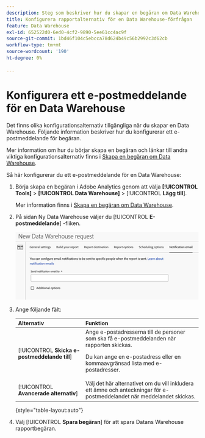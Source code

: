 ```yaml
---
description: Steg som beskriver hur du skapar en begäran om Data Warehouse.
title: Konfigurera rapportalternativ för en Data Warehouse-förfrågan
feature: Data Warehouse
exl-id: 652522d0-6ed0-4cf2-9890-5ee61cc4ac9f
source-git-commit: 1bd46f104c5ebcca78d624b49c56b2992c3d62cb
workflow-type: tm+mt
source-wordcount: '190'
ht-degree: 0%

---
```


# Konfigurera ett e-postmeddelande för en Data Warehouse

Det finns olika konfigurationsalternativ tillgängliga när du skapar en Data Warehouse. Följande information beskriver hur du konfigurerar ett e-postmeddelande för begäran.

Mer information om hur du börjar skapa en begäran och länkar till andra viktiga konfigurationsalternativ finns i [Skapa en begäran om Data Warehouse](/help/export/data-warehouse/create-request/t-dw-create-request.md).

Så här konfigurerar du ett e-postmeddelande för en Data Warehouse:

1. Börja skapa en begäran i Adobe Analytics genom att välja **[!UICONTROL Tools]** > **[!UICONTROL Data Warehouse]** > [!UICONTROL **Lägg till**].

   Mer information finns i [Skapa en begäran om Data Warehouse](/help/export/data-warehouse/create-request/t-dw-create-request.md).

1. På sidan Ny Data Warehouse väljer du [!UICONTROL **E-postmeddelande**] -fliken.

   ![Målflik för rapport](assets/dw-notification-email.png)

1. Ange följande fält:

   | Alternativ | Funktion |
   |---------|----------|
   | [!UICONTROL **Skicka e-postmeddelande till**] | Ange e-postadresserna till de personer som ska få e-postmeddelanden när rapporten skickas. <p>Du kan ange en e-postadress eller en kommaavgränsad lista med e-postadresser.</p> |
   | [!UICONTROL **Avancerade alternativ**] | Välj det här alternativet om du vill inkludera ett ämne och anteckningar för e-postmeddelandet när meddelandet skickas. |

   {style="table-layout:auto"}

1. Välj [!UICONTROL **Spara begäran**] för att spara Datans Warehouse rapportbegäran.
